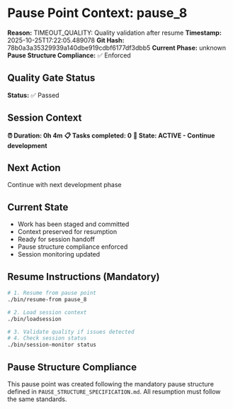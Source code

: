 # Pause Point Context: pause_8

**Reason:** TIMEOUT_QUALITY: Quality validation after resume
**Timestamp:** 2025-10-25T17:22:05.489078
**Git Hash:** 78b0a3a35329939a140dbe919cdbf6177df3dbb5
**Current Phase:** unknown
**Pause Structure Compliance:** ✅ Enforced

## Quality Gate Status
**Status:** ✅ Passed

## Session Context
**⏰ Duration: 0h 4m**
**📋 Tasks completed: 0**
**🚦 State: ACTIVE - Continue development**

## Next Action
Continue with next development phase

## Current State
- Work has been staged and committed
- Context preserved for resumption
- Ready for session handoff
- Pause structure compliance enforced
- Session monitoring updated

## Resume Instructions (Mandatory)
```bash
# 1. Resume from pause point
./bin/resume-from pause_8

# 2. Load session context
./bin/loadsession

# 3. Validate quality if issues detected
# 4. Check session status
./bin/session-monitor status
```

## Pause Structure Compliance
This pause point was created following the mandatory pause structure defined in
`PAUSE_STRUCTURE_SPECIFICATION.md`. All resumption must follow the same standards.

